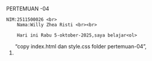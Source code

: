 PERTEMUAN -04

    NIM:2511500026 <br>
        Nama:Willy Zhea Risti <br><br>

        Hari ini Rabu 5-oktober-2025,saya belajar<ol>
<ol>“copy index.html dan style.css folder pertemuan-04”,<li>